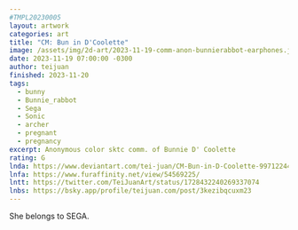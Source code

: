 ```yaml
---
#TMPL20230005
layout: artwork
categories: art
title: "CM: Bun in D'Coolette"
image: /assets/img/2d-art/2023-11-19-comm-anon-bunnierabbot-earphones.jpg
date: 2023-11-19 07:00:00 -0300
author: teijuan
finished: 2023-11-20
tags:
  - bunny
  - Bunnie_rabbot
  - Sega
  - Sonic
  - archer
  - pregnant
  - pregnancy
excerpt: Anonymous color sktc comm. of Bunnie D' Coolette
rating: G
lnda: https://www.deviantart.com/tei-juan/CM-Bun-in-D-Coolette-997122445
lnfa: https://www.furaffinity.net/view/54569225/
lntt: https://twitter.com/TeiJuanArt/status/1728432240269337074
lnbs: https://bsky.app/profile/teijuan.com/post/3kezibqcuxm23
---
```


She belongs to SEGA.